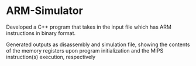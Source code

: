 # ARM-Simulator
Developed a C++ program that takes in the input file which has ARM instructions in binary format. 

Generated outputs as disassembly and simulation file, showing the contents of the memory registers upon program initialization and the MIPS instruction(s) execution, respectively
